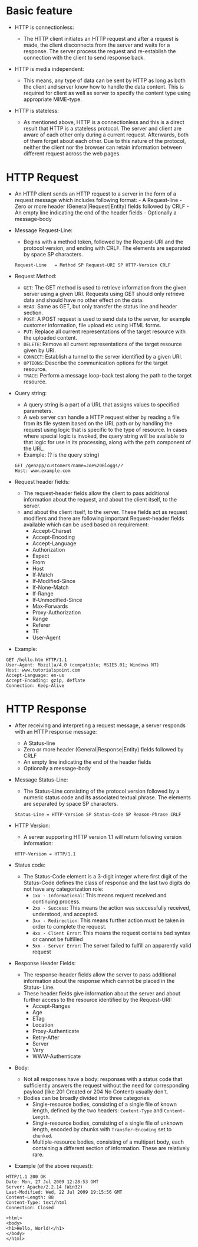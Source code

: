# Basic feature

* HTTP is connectionless: 
    - The HTTP client initiates an HTTP request and after a request is made, the client disconnects from the server and waits for a response. The server process the request and re-establish the connection with the client to send response back.

* HTTP is media independent: 
    - This means, any type of data can be sent by HTTP as long as both the client and server know how to handle the data content. This is required for client as well as server to specify the content type using appropriate MIME-type.

* HTTP is stateless: 
    - As mentioned above, HTTP is a connectionless and this is a direct result that HTTP is a stateless protocol. The server and client are aware of each other only during a current request. Afterwards, both of them forget about each other. Due to this nature of the protocol, neither the client nor the browser can retain information between different request across the web pages.

# HTTP Request

* An HTTP client sends an HTTP request to a server in the form of a request message which includes following format:
        - A Request-line
        - Zero or more header (General|Request|Entity) fields followed by CRLF
        - An empty line indicating the end of the header fields
        - Optionally a message-body

* Message Request-Line:
    - Begins with a method token, followed by the Request-URI and the protocol version, and ending with CRLF. The elements are separated by space SP characters.
    ```
    Request-Line   = Method SP Request-URI SP HTTP-Version CRLF
    ```

* Request Method:
    -	`GET`: The GET method is used to retrieve information from the given server using a given URI. Requests using GET should only retrieve data and should have no other effect on the data.
    -	`HEAD`: Same as GET, but only transfer the status line and header section.
    -	`POST`: A POST request is used to send data to the server, for example customer information, file upload etc using HTML forms.
    -	`PUT`: Replace all current representations of the target resource with the uploaded content.
    -   `DELETE`: Remove all current representations of the target resource given by URI.
    -   `CONNECT`: Establish a tunnel to the server identified by a given URI.
    -   `OPTIONS`: Describe the communication options for the target resource.
    -	`TRACE`: Perform a message loop-back test along the path to the target resource.

* Query string:

    - A query string is a part of a URL that assigns values to specified parameters.
    - A web server can handle a HTTP request either by reading a file from its file system based on the URL path or by handling the request using logic that is specific to the type of resource. In cases where special logic is invoked, the query string will be available to that logic for use in its processing, along with the path component of the URL. 
    - Example: (? is the query string)
    ```
    GET /genapp/customers?name=Joe%20Bloggs/?
    Host: www.example.com
    ``` 
* Request header fields:
    - The request-header fields allow the client to pass additional information about the request, and about the client itself, to the server.
    - and about the client itself, to the server. These fields act as request modifiers and there are following important Request-header fields available which can be used based on requirement:
        - Accept-Charset
        - Accept-Encoding
        - Accept-Language
        - Authorization
        - Expect
        - From
        - Host
        - If-Match
        - If-Modified-Since
        - If-None-Match
        - If-Range
        - If-Unmodified-Since
        - Max-Forwards
        - Proxy-Authorization
        - Range
        - Referer
        - TE
        - User-Agent

* Example:
```
GET /hello.htm HTTP/1.1
User-Agent: Mozilla/4.0 (compatible; MSIE5.01; Windows NT)
Host: www.tutorialspoint.com
Accept-Language: en-us
Accept-Encoding: gzip, deflate
Connection: Keep-Alive
```

# HTTP Response

* After receiving and interpreting a request message, a server responds with an HTTP response message:
    - A Status-line
    - Zero or more header (General|Response|Entity) fields followed by CRLF
    - An empty line indicating the end of the header fields
    - Optionally a message-body

* Message Status-Line:
    - The Status-Line consisting of the protocol version followed by a numeric status code and its associated textual phrase. The elements are separated by space SP characters.
    ```
    Status-Line = HTTP-Version SP Status-Code SP Reason-Phrase CRLF
    ```

* HTTP Version:
    - A server supporting HTTP version 1.1 will return following version information:
    ```
    HTTP-Version = HTTP/1.1
    ```

* Status code:
    - The Status-Code element is a 3-digit integer where first digit of the Status-Code defines the class of response and the last two digits do not have any categorization role:
        - `1xx - Informational`: This means request received and continuing process.
        - `2xx - Success`: This means the action was successfully received, understood, and accepted.
        - `3xx - Redirection`: This means further action must be taken in order to complete the request.
        - `4xx - Client Error`: This means the request contains bad syntax or cannot be fulfilled
        - `5xx - Server Error`: The server failed to fulfill an apparently valid request


* Response Header Fields:
    - The response-header fields allow the server to pass additional information about the response which cannot be placed in the Status- Line.
    - These header fields give information about the server and about further access to the resource identified by the Request-URI:
        - Accept-Ranges
        - Age
        - ETag
        - Location
        - Proxy-Authenticate
        - Retry-After
        - Server
        - Vary
        - WWW-Authenticate

* Body:
    - Not all responses have a body: responses with a status code that sufficiently answers the request without the need for corresponding payload (like 201 Created or 204 No Content) usually don't.
    - Bodies can be broadly divided into three categories:
        - Single-resource bodies, consisting of a single file of known length, defined by the two headers: `Content-Type` and `Content-Length`.
        - Single-resource bodies, consisting of a single file of unknown length, encoded by chunks with `Transfer-Encoding` set to `chunked`.
        - Multiple-resource bodies, consisting of a multipart body, each containing a different section of information. These are relatively rare.

* Example (of the above request):
```
HTTP/1.1 200 OK
Date: Mon, 27 Jul 2009 12:28:53 GMT
Server: Apache/2.2.14 (Win32)
Last-Modified: Wed, 22 Jul 2009 19:15:56 GMT
Content-Length: 88
Content-Type: text/html
Connection: Closed

<html>
<body>
<h1>Hello, World!</h1>
</body>
</html>
```





